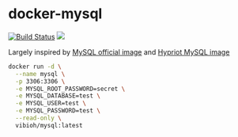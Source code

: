 # docker-mysql

[![Build Status](https://travis-ci.org/ViBiOh/docker-mysql.svg?branch=master)](https://travis-ci.org/ViBiOh/docker-mysql) [![](https://badge.imagelayers.io/vibioh/mysql:latest.svg)](https://imagelayers.io/?images=vibioh/mysql:latest 'Get your own badge on imagelayers.io')

Largely inspired by [MySQL official image](https://github.com/docker-library/mysql) and [Hypriot MySQL image](https://github.com/hypriot/rpi-mysql)

```bash
docker run -d \
  --name mysql \
  -p 3306:3306 \
  -e MYSQL_ROOT_PASSWORD=secret \
  -e MYSQL_DATABASE=test \
  -e MYSQL_USER=test \
  -e MYSQL_PASSWORD=test \
  --read-only \
  vibioh/mysql:latest
```
